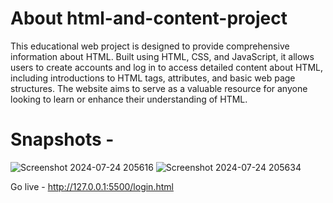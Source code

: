 <h1>About html-and-content-project  </h1>
This educational web project is designed to provide comprehensive information about HTML. Built using HTML, CSS, and JavaScript, it allows users to create accounts and log in to access detailed content about HTML, including introductions to HTML tags, attributes, and basic web page structures. The website aims to serve as a valuable resource for anyone looking to learn or enhance their understanding of HTML.

<h1>Snapshots - </h1>

![Screenshot 2024-07-24 205616](https://github.com/user-attachments/assets/dff2316d-6286-46ea-b514-5c4333a220c7)
![Screenshot 2024-07-24 205634](https://github.com/user-attachments/assets/c54f8634-f0eb-4f1c-9262-e5bafb9744db)


















Go live - 
http://127.0.0.1:5500/login.html

